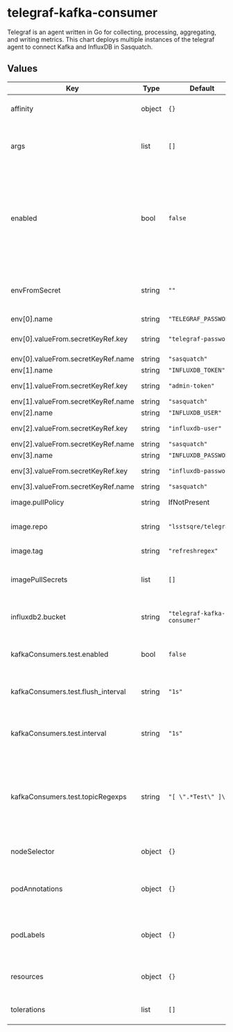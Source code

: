 # telegraf-kafka-consumer

Telegraf is an agent written in Go for collecting, processing, aggregating, and writing metrics. This chart deploys multiple instances of the telegraf agent to connect Kafka and InfluxDB in Sasquatch.

## Values

| Key | Type | Default | Description |
|-----|------|---------|-------------|
| affinity | object | `{}` | Affinity for pod assignment. |
| args | list | `[]` | Arguments passed to the Telegraf agent containers. |
| enabled | bool | `false` | Enable Telegraf Kafka Consumer. Note that the default configuration is meant to work with InfluxDB v1 and v2. |
| envFromSecret | string | `""` | Name of the secret with values to be added to the environment. |
| env[0].name | string | `"TELEGRAF_PASSWORD"` |  |
| env[0].valueFrom.secretKeyRef.key | string | `"telegraf-password"` | Telegraf KafkaUser password. |
| env[0].valueFrom.secretKeyRef.name | string | `"sasquatch"` |  |
| env[1].name | string | `"INFLUXDB_TOKEN"` |  |
| env[1].valueFrom.secretKeyRef.key | string | `"admin-token"` | InfluxDB v2 admin token. |
| env[1].valueFrom.secretKeyRef.name | string | `"sasquatch"` |  |
| env[2].name | string | `"INFLUXDB_USER"` |  |
| env[2].valueFrom.secretKeyRef.key | string | `"influxdb-user"` | InfluxDB v1 user |
| env[2].valueFrom.secretKeyRef.name | string | `"sasquatch"` |  |
| env[3].name | string | `"INFLUXDB_PASSWORD"` |  |
| env[3].valueFrom.secretKeyRef.key | string | `"influxdb-password"` | InfluxDB v1 password |
| env[3].valueFrom.secretKeyRef.name | string | `"sasquatch"` |  |
| image.pullPolicy | string | IfNotPresent | Image pull policy. |
| image.repo | string | `"lsstsqre/telegraf"` | Telegraf image repository. |
| image.tag | string | `"refreshregex"` | Telegraf image tag. |
| imagePullSecrets | list | `[]` | Secret names to use for Docker pulls. |
| influxdb2.bucket | string | `"telegraf-kafka-consumer"` | Name of the InfluxDB v2 bucket to write to. |
| kafkaConsumers.test.enabled | bool | `false` | Enable the Telegraf Kafka consumer. |
| kafkaConsumers.test.flush_interval | string | `"1s"` | Default data flushing interval to InfluxDB. |
| kafkaConsumers.test.interval | string | `"1s"` | Data collection interval for the Kafka consumer. |
| kafkaConsumers.test.topicRegexps | string | `"[ \".*Test\" ]\n"` | List of regular expressions to specify the Kafka topics consumed by this agent. |
| nodeSelector | object | `{}` | Node labels for pod assignment. |
| podAnnotations | object | `{}` | Annotations for telegraf-kafka-consumers pods. |
| podLabels | object | `{}` | Labels for telegraf-kafka-consumer pods. |
| resources | object | `{}` | Kubernetes resources requests and limits. |
| tolerations | list | `[]` | Tolerations for pod assignment. |
